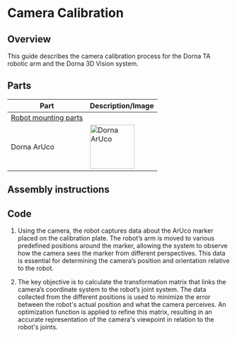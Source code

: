 # **Camera Calibration**

## **Overview**
This guide describes the camera calibration process for the Dorna TA robotic arm and the Dorna 3D Vision system.

## **Parts**

| **Part** | **Description/Image** |
|---|---|
| [Robot mounting parts](https://github.com/dorna-robotics/education/tree/main/mount_robot#parts) |   |
| Dorna ArUco | <img src="image_link.jpeg" alt="Dorna ArUco" width="100"/> |

## **Assembly instructions**

## **Code**
1. Using the camera, the robot captures data about the ArUco marker placed on the calibration plate. The robot’s arm is moved to various predefined positions around the marker, allowing the system to observe how the camera sees the marker from different perspectives. This data is essential for determining the camera’s position and orientation relative to the robot.
   
2. The key objective is to calculate the transformation matrix that links the camera’s coordinate system to the robot’s joint system. The data collected from the different positions is used to minimize the error between the robot's actual position and what the camera perceives. An optimization function is applied to refine this matrix, resulting in an accurate representation of the camera's viewpoint in relation to the robot's joints.
